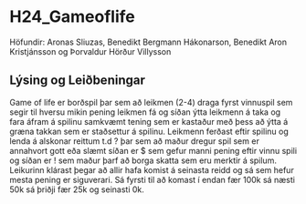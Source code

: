 # H24_Gameoflife
Höfundir: Aronas Sliuzas, Benedikt Bergmann Hákonarson, Benedikt Aron Kristjánsson og Þorvaldur Hörður Villysson


## Lýsing og Leiðbeningar
Game of life er borðspil þar sem að leikmen (2-4) draga fyrst vinnuspil sem segir til hversu mikin pening leikmen fá og síðan ýtta leikmenn á taka og fara áfram á spilinu samkvæmt tening sem er kastaður með þess að ýtta á græna takkan sem er staðsettur á spilinu. Leikmenn ferðast eftir spilinu og lenda á alskonar reittum t.d ? þar sem að maður dregur spil sem er annahvort gott eða slæmt síðan er $ sem gefur manni pening eftir vinnu spili og síðan er ! sem maður þarf að borga skatta sem eru merktir á spilum. Leikurinn klárast þegar að allir hafa komist á seinasta reidd og sá sem hefur mesta pening er siguverari. Sá fyrsti til að komast í endan fær 100k sá næsti 50k sá þriðji fær 25k og seinasti 0k.
